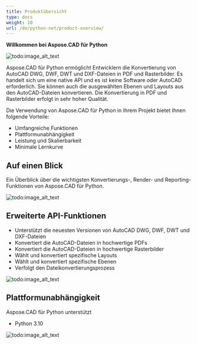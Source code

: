 ```yaml
---
title: Produktübersicht
type: docs
weight: 10
url: /de/python-net/product-overview/
---
```


**Willkommen bei Aspose.CAD für Python**

![todo:image_alt_text](/_assets/product-overview_1.png)

Aspose.CAD für Python ermöglicht Entwicklern die Konvertierung von AutoCAD DWG, DWF, DWT und DXF-Dateien in PDF und Rasterbilder. Es handelt sich um eine native API und es ist keine Software oder AutoCAD erforderlich. Sie können auch die ausgewählten Ebenen und Layouts aus den AutoCAD-Dateien konvertieren. Die Konvertierung in PDF und Rasterbilder erfolgt in sehr hoher Qualität.

Die Verwendung von Aspose.CAD für Python in Ihrem Projekt bietet Ihnen folgende Vorteile:

- Umfangreiche Funktionen
- Plattformunabhängigkeit
- Leistung und Skalierbarkeit
- Minimale Lernkurve




## **Auf einen Blick**
Ein Überblick über die wichtigsten Konvertierungs-, Render- und Reporting-Funktionen von Aspose.CAD für Python.

![todo:image_alt_text](/_assets/product-overview_2.png)
## **Erweiterte API-Funktionen**
- Unterstützt die neuesten Versionen von AutoCAD DWG, DWF, DWT und DXF-Dateien
- Konvertiert die AutoCAD-Dateien in hochwertige PDFs
- Konvertiert die AutoCAD-Dateien in hochwertige Rasterbilder
- Wählt und konvertiert spezifische Layouts
- Wählt und konvertiert spezifische Ebenen
- Verfolgt den Dateikonvertierungsprozess

![todo:image_alt_text](/_assets/product-overview_3.png)

## **Plattformunabhängigkeit**
Aspose.CAD für Python unterstützt

- Python 3.10

![todo:image_alt_text](/_assets/product-overview_4.png)
